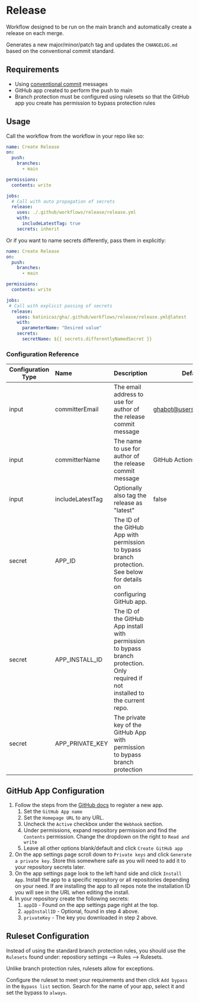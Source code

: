 # Release

Workflow designed to be run on the main branch and automatically create a release on each merge.

Generates a new major/minor/patch tag and updates the `CHANGELOG.md` based on the conventional commit standard.

## Requirements

- Using [conventional commit](https://www.conventionalcommits.org/en/) messages
- GitHub app created to perform the push to main
- Branch protection must be configured using rulesets so that the GitHub app you create has permission to bypass protection rules

## Usage

Call the workflow from the workflow in your repo like so:

```yaml
name: Create Release
on:
  push:
    branches:
      - main

permissions:
  contents: write

jobs:
  # Call with auto propagation of secrets
  release:
    uses: ./.github/workflows/release/release.yml
    with:
      includeLatestTag: true
    secrets: inherit
```

Or if you want to name secrets differently, pass them in explicitly:

```yaml
name: Create Release
on:
  push:
    branches:
      - main

permissions:
  contents: write

jobs:
 # Call with explicit passing of secrets
  release:
    uses: batinicaz/gha/.github/workflows/release/release.yml@latest
    with:
      parameterName: "Desired value"
    secrets:
      secretName: ${{ secrets.differentlyNamedSecret }}
```

### Configuration Reference

| Configuration Type | Name             | Description                                                                                                                       | Default Value                   | Required |
|--------------------|:-----------------|-----------------------------------------------------------------------------------------------------------------------------------|---------------------------------|:---------|
| input              | committerEmail   | The email address to use for author of the release commit message                                                                 | ghabot@users.noreply.github.com | No       |
| input              | committerName    | The name to use for author of the release commit message                                                                          | GitHub Actions Bot              | No       |
| input              | includeLatestTag | Optionally also tag the release as "latest"                                                                                       | false                           | No       |
| secret             | APP_ID           | The ID of the GitHub App with permission to bypass branch protection. See below for details on configuring GitHub app.            |                                 | Yes      |
| secret             | APP_INSTALL_ID   | The ID of the GitHub App install with permission to bypass branch protection. Only required if not installed to the current repo. |                                 | No       |
| secret             | APP_PRIVATE_KEY  | The private key of the GitHub App with permission to bypass branch protection                                                     |                                 | Yes      |

## GitHub App Configuration

1. Follow the steps from the [GitHub docs](https://docs.github.com/en/apps/creating-github-apps/registering-a-github-app/registering-a-github-app) to register a new app.
    1. Set the `GitHub App name`
    2. Set the `Homepage URL` to any URL.
    3. Uncheck the `Active` checkbox under the `Webhook` section.
    4. Under permissions, expand repository permission and find the `Contents` permission. Change the dropdown on the right to `Read and write`
    5. Leave all other options blank/default and click `Create GitHub app`
2. On the app settings page scroll down to `Private keys` and click `Generate a private key`. Store this somewhere safe as you will need to add it to your repository secrets later.
3. On the app settings page look to the left hand side and click `Install App`. Install the app to a specific repository or all repositories depending on your need. If are installing the app to all repos note the installation ID you will see in the URL when editing the install.
4. In your repository create the following secrets:
    1. `appID` - Found on the app settings page right at the top.
    2. `appInstallID` - Optional, found in step 4 above.
    3. `privateKey` - The key you downloaded in step 2 above.

## Ruleset Configuration

Instead of using the standard branch protection rules, you should use the `Rulesets` found under: repostiory settings --> Rules --> Rulesets.

Unlike branch protection rules, rulesets allow for exceptions.

Configure the ruleset to meet your requirements and then click `Add bypass` in the `Bypass list` section. Search for the name of your app, select it and set the bypass to `always`.